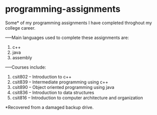 # programming-assignments

Some* of my programming assignments I have completed throghout my college career.



–––Main languages used to complete these assignments are:
1. c++
2. java
3. assembly

–––Courses include:
1. csit802 – Introduction to c++
2. csit839 – Intermediate programming using c++
3. csit890 – Object oriented programming using java
4. csit836 – Introduction to data structures
5. csit816 – Introduction to computer architecture and organization

*Recovered from a damaged backup drive.
